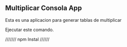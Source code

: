 

## Multiplicar Consola App

Esta es una aplicacion para generar tablas de multiplicar 

Ejecutar este comando.

///////
npm Instal
//////